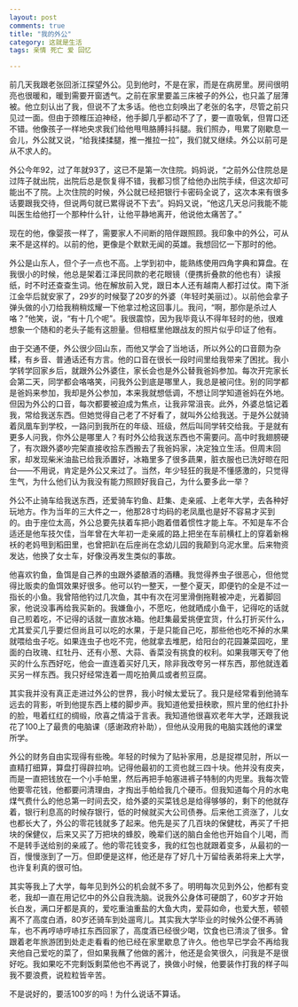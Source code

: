 ```yaml
---
layout: post
comments: true
title: "我的外公"
category: 这就是生活
tags: 亲情 死亡 爱 回忆

---
```


前几天我跟老张回浙江探望外公。见到他时，不是在家，而是在病房里。房间很明亮也很暖和，暖到需要开窗透气。之前在家里要盖三床被子的外公，也只盖了层薄被。他立刻认出了我，但说不了太多话。他也立刻唤出了老张的名字，尽管之前只见过一面。但由于颈椎压迫神经，他手脚几乎都动不了了，要一直吸氧，但胃口还不错。他像孩子一样地央求我们给他甩甩胳膊抖抖腿。我们照办，甩累了刚歇息一会儿，外公就又说，“给我揉揉腿，推一推拉一拉”，我们就又继续。外公以前可是从不求人的。

外公今年92，过了年就93了，这已不是第一次住院。妈妈说，“之前外公住院总是过阵子就出院，出院后总是恢复得不错，我都习惯了给他办出院手续，但这次却可能出不了院。上次住院的时候，外公就已经把银行卡密码全说了，这次本来有很多话要跟我交待，但说两句就已累得说不下去”。妈妈又说，“他这几天总问我能不能叫医生给他打一个那种什么针，让他平静地离开，他说他太痛苦了。”

现在的他，像婴孩一样了，需要家人不间断的陪伴跟照顾。我印象中的外公，可从来不是这样的。以前的他，更像是个默默无闻的英雄。我想回忆一下那时的他。

外公是山东人，但个子一点也不高。上学到初中，能熟练使用四角字典和算盘。在我很小的时候，他总是架着江泽民同款的老花眼镜（便携折叠款的他也有）读报纸，时不时还查查生词。他在解放前入党，跟日本人还有越南人都打过仗。南下浙江金华后就安家了，29岁的时候娶了20岁的外婆（年轻时美丽过）。以前他会拿子弹头做的小刀给我稍稍炫耀一下他拿过枪这回事儿。我问，“啊，那你是杀过人咯？”他笑，说，“有十几个呢”。我很震惊，因为我毕竟认不得年轻时的他，很难想象一个随和的老头子能有这胆量。但相框里他跟战友的照片似乎印证了他有。

由于交通不便，外公很少回山东，而他又学会了当地话，所以外公的口音颇为杂糅，有乡音、普通话还有方言。他的口音在很长一段时间里给我带来了困扰。我小学转学回家乡后，就跟外公外婆住，家长会也是外公替我爸妈参加。每次开完家长会第二天，同学都会咯咯笑，问我外公到底是哪里人，我总是被问住。别的同学都是爸妈来参加，我却是外公参加，本来我就想低调，不想让同学知道爸妈在外地。但因为外公的口音，每次都要被迫成为焦点，让我非常沮丧。此外，外婆总惦记着我，常给我送东西。但她觉得自己老了不好看了，就叫外公给我送。于是外公就骑着凤凰车到学校，一路问到我所在的年级、班级，然后叫同学转交给我。于是就有更多人问我，你外公是哪里人？有时外公给我送东西也不需要问。高中时我翅膀硬了，有次跟外婆吵完架直接收拾东西搬去了我爸妈家，决定独立生活。但周末回家，却发现柴米油盐已给我添置好，冰箱里多了很多蔬果，脏衣服也已洗好晾在阳台——不用说，肯定是外公又来过了。当然，年少轻狂的我是不懂感激的，只觉得生气，为什么他们认为我没有能力照顾好我自己，为什么要多此一举？

外公不止骑车给我送东西，还爱骑车钓鱼、赶集、走亲戚、上老年大学，去各种好玩地方。作为当年的三大件之一，他那28寸均码的老凤凰也是好不容易才买到的。由于座位太高，外公总要先扶着车把小跑着借着惯性才能上车。不知是车不合适还是他车技欠佳，当年曾在大年初一走亲戚的路上把坐在车前横杠上的穿着新棉袄的老妈甩到稻田里，也曾把趴在后座尚在念幼儿园的我颠到乌泥水里。后来物资发达，他换了女士车，好像没再发生类似的事故。

他喜欢钓鱼，鱼饵是自己养的虫跟外婆酿酒的酒糟。我觉得养虫子很恶心，但他觉得比贩卖的鱼饵效果好很多。他可以钓一整天，一整个夏天，即便钓的全是不过一指长的小鱼。我曾陪他钓过几次鱼，其中有次在河里滑倒拖鞋被冲走，光着脚回家，他说没事再给我买新的。我嫌鱼小，不愿吃，他就晒成小鱼干，记得吃的话就自己煎着吃，不记得的话就一直放冰箱。他赶集最爱挑便宜货，什么打折买什么，尤其爱买几乎要烂但尚且可以吃的水果，于是只能自己吃，那些他也吃不掉的水果就喂给虫子吃。如果连虫子也吃不完，他就拿去堆肥，给阳台的花园兼菜园吃，里面的白玫瑰、红牡丹、还有小葱、大蒜、香菜没有挑食的权利。如果我哪天夸了他买的什么东西好吃，他会一直连着买好几天，除非我改夸另一样东西，那他就连着买另一样东西。我只好经常连着一周吃拍黄瓜或者煎豆腐。

其实我并没有真正走进过外公的世界，我小时候太爱玩了。我只是经常看到他骑车远去的背影，听到他提东西上楼的脚步声。我知道他爱扭秧歌，照片里的他红扑扑的脸，甩着红红的绸缎，欣喜之情溢于言表。我知道他很喜欢老年大学，还跟我说花了100上了最贵的电脑课（感谢政府补助），但他从没用我的电脑实践他的课堂所学。

外公的财务自由实现得有些晚。年轻的时候为了贴补家用，总是捉襟见肘，所以一直精打细算，算盘打得辟拉响。记得他最初的工资也就三四十块。他并没有皮夹，而是一直把钱放在一个小手帕里，然后再把手帕塞进裤子特制的内兜里。我每次管他要零花钱，他都要问清理由，才掏出手帕给我几个硬币。但我知道每个月的水电煤气费什么的他总第一时间去交，给外婆的买菜钱总是给得够够的，剩下的他就存着，银行利息高的时候存银行，低的时候就买大公司债券。后来他工资涨了，儿女也都长大了，外公的零花钱就多了起来。他先是买了几百块的保健枕，再买了千把块的保健仪，后来又买了万把块的蜂胶，晚辈们送的脑白金他也开始自个儿喝，而不是转手送给别的亲戚了。他的零花钱变多，我的红包也就跟着变多，从最初的一百，慢慢涨到了一万。但即便是这样，他还是存了好几十万留给表弟将来上大学，也许复利真的很可怕。

其实等我上了大学，每年见到外公的机会就不多了。明明每次见到外公，他都有变老，我却一直在用记忆中的外公自我洗脑。说我外公身体可硬朗了，60岁才开始长白发，满口牙都是真的，爱吃重油重盐的大鱼大肉，爱蒜如命，也爱大葱，顿顿离不了高度白酒，80岁还骑车到处遛弯儿。其实我大学毕业的时候外公便不再骑车，也不再哼哧哼哧扛东西回家了，高度酒已经很少喝，饮食也已清淡了很多。曾跟着老年旅游团到处走走看看的他已经在家里歇息了许久。他也早已学会不再给我夹他自己爱吃的菜了，但如果我蘸了他做的酱汁，他还是会笑很久，问我是不是很好吃。我如果吃不完剩饭剩菜他也不再说了，换做小时候，他要装作打我的样子叫我不要浪费，说粒粒皆辛苦。

不是说好的，要活100岁的吗！为什么说话不算话。